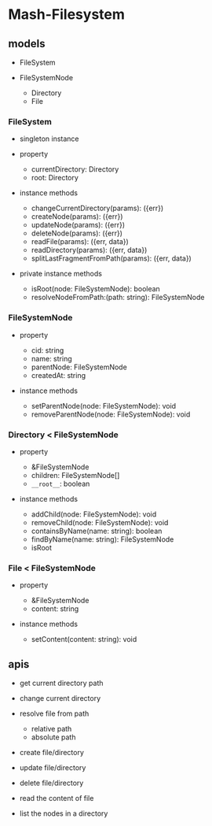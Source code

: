 # Mash-Filesystem

## models

- FileSystem

- FileSystemNode
  - Directory
  - File

### FileSystem

- singleton instance

- property
  - currentDirectory: Directory
  - root: Directory

- instance methods
  - changeCurrentDirectory(params): ({err})
  - createNode(params): ({err})
  - updateNode(params): ({err})
  - deleteNode(params): ({err})
  - readFile(params): ({err, data})
  - readDirectory(params): ({err, data})
  - splitLastFragmentFromPath(params): ({err, data})

- private instance methods
  - isRoot(node: FileSystemNode): boolean
  - resolveNodeFromPath:(path: string): FileSystemNode

### FileSystemNode

- property
  - cid: string
  - name: string
  - parentNode: FileSystemNode
  - createdAt: string

- instance methods
  - setParentNode(node: FileSystemNode): void
  - removeParentNode(node: FileSystemNode): void

### Directory < FileSystemNode

- property
  - &FileSystemNode
  - children: FileSystemNode[]
  - `__root__`: boolean

- instance methods
  - addChild(node: FileSystemNode): void
  - removeChild(node: FileSystemNode): void
  - containsByName(name: string): boolean
  - findByName(name: string): FileSystemNode
  - isRoot

### File < FileSystemNode

- property
  - &FileSystemNode
  - content: string

- instance methods
  - setContent(content: string): void

## apis

- get current directory path

- change current directory

- resolve file from path
  - relative path
  - absolute path

- create file/directory

- update file/directory

- delete file/directory

- read the content of file

- list the nodes in a directory
